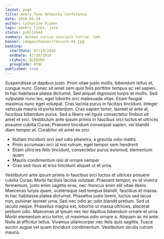 ```yaml
---
layout: page
title: Avery Tone Networks Conference
date: 2016-05-24
author: Catherine Fisher
tags: weekly links, java
status: published
summary: Aenean varius suscipit rutrum. Sed.
banner: images/banner/leisure-04.jpg
booking:
  startDate: 07/19/2018
  endDate: 07/20/2018
  ctyhocn: BLXOSHX
  groupCode: ATNC
published: true
---
```

Suspendisse ut dapibus justo. Proin vitae justo mollis, bibendum tellus at, congue nunc. Donec sit amet sem quis felis porttitor tempus ac vel sapien. In hac habitasse platea dictumst. Sed aliquet dignissim turpis et mollis. Sed vulputate nunc leo, eget lobortis orci malesuada vitae. Etiam feugiat maximus nunc eget volutpat. Cras lacinia purus in facilisis tincidunt. Integer vehicula mauris id porta interdum. Cras sapien tortor, laoreet id ante at, faucibus bibendum purus. Sed a libero vel ligula consectetur finibus sit amet et orci. Vestibulum ante ipsum primis in faucibus orci luctus et ultrices posuere cubilia Curae; Praesent tincidunt consequat sapien, vel blandit diam tempor at. Curabitur sit amet ex orci.

* Nullam tincidunt orci sed odio pharetra, a gravida odio mattis
* Proin accumsan orci id nisi rutrum, eget tempor sem hendrerit
* Etiam ultricies felis tincidunt, consectetur purus euismod, elementum quam
* Mauris condimentum nisi at ornare semper
* Cras sed risus et eros tincidunt aliquet ut et urna.

Vestibulum ante ipsum primis in faucibus orci luctus et ultrices posuere cubilia Curae; Morbi facilisis lacinia volutpat. Praesent tempor, ex id viverra fermentum, justo enim sagittis eros, nec rhoncus enim elit vitae libero. Maecenas turpis quam, scelerisque sed tempus blandit, faucibus et massa. In hac habitasse platea dictumst. Phasellus justo lorem, luctus sed lacus non, pulvinar laoreet urna. Sed nec odio ac odio blandit pretium. Sed ut iaculis neque. Phasellus magna est, lobortis ut massa ultricies, placerat pretium odio. Maecenas at ipsum nec leo dapibus bibendum ornare et urna. Morbi elementum arcu tortor, ut maximus odio ornare a. Aliquam ac mi ante. Nulla at efficitur tellus. Vivamus ullamcorper nec felis quis sagittis. Fusce auctor augue vel quam tincidunt condimentum. Vestibulum iaculis rutrum mauris.
